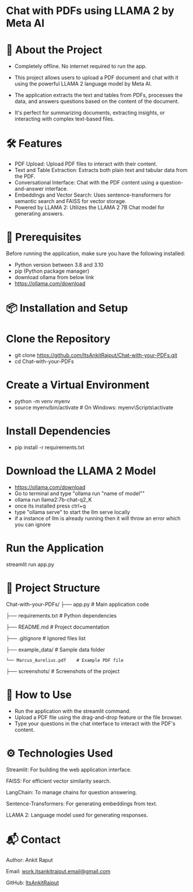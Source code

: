 # Chat with PDFs using LLAMA 2 by Meta AI
# 🚀 About the Project

- Completely offline. No internet required to run the app.

- This project allows users to upload a PDF document and chat with it using the powerful LLAMA 2 language model by Meta AI. 

- The application extracts the text and tables from PDFs, processes the data, and answers questions based on the content of the document. 

- It's perfect for summarizing documents, extracting insights, or interacting with complex text-based files.

# 🛠 Features
- PDF Upload:                     Upload PDF files to interact with their content.
- Text and Table Extraction:      Extracts both plain text and tabular data from the PDF.
- Conversational Interface:       Chat with the PDF content using a question-and-answer interface.
- Embeddings and Vector Search:   Uses sentence-transformers for semantic search and FAISS for vector storage.
- Powered by LLAMA 2:             Utilizes the LLAMA 2 7B Chat model for generating answers.

# 🧩 Prerequisites
Before running the application, make sure you have the following installed:

- Python version between 3.8 and 3.10
- pip (Python package manager)
- download ollama from below link
- https://ollama.com/download


# 📦 Installation and Setup

# Clone the Repository
- git clone https://github.com/ItsAnkitRajput/Chat-with-your-PDFs.git
- cd Chat-with-your-PDFs

# Create a Virtual Environment
- python -m venv myenv
- source myenv/bin/activate  # On Windows: myenv\Scripts\activate

# Install Dependencies
- pip install -r requirements.txt

# Download the LLAMA 2 Model
- https://ollama.com/download
- Go to terminal and type "ollama run "name of model""
- ollama run llama2:7b-chat-q2_K
- once its installed press ctrl+q
- type "ollama serve" to start the llm serve locally
- if a instance of llm is already running then it will throw an error which you can ignore

# Run the Application
streamlit run app.py

# 📂 Project Structure
Chat-with-your-PDFs/
├── app.py                     # Main application code

├── requirements.txt           # Python dependencies

├── README.md                  # Project documentation

├── .gitignore                 # Ignored files list

├── example_data/              # Sample data folder

    └── Marcus_Aurelius.pdf    # Example PDF file

├── screenshots/               # Screenshots of the project

# 🧪 How to Use
- Run the application with the streamlit command.
- Upload a PDF file using the drag-and-drop feature or the file browser.
- Type your questions in the chat interface to interact with the PDF's content.

# ⚙️ Technologies Used
Streamlit: For building the web application interface.

FAISS: For efficient vector similarity search.

LangChain: To manage chains for question answering.

Sentence-Transformers: For generating embeddings from text.

LLAMA 2: Language model used for generating responses.


# 📬 Contact
Author: Ankit Raput

Email: work.itsankitrajput.email@gmail.com

GitHub: [ItsAnkitRajput](https://github.com/ItsAnkitRajput)







